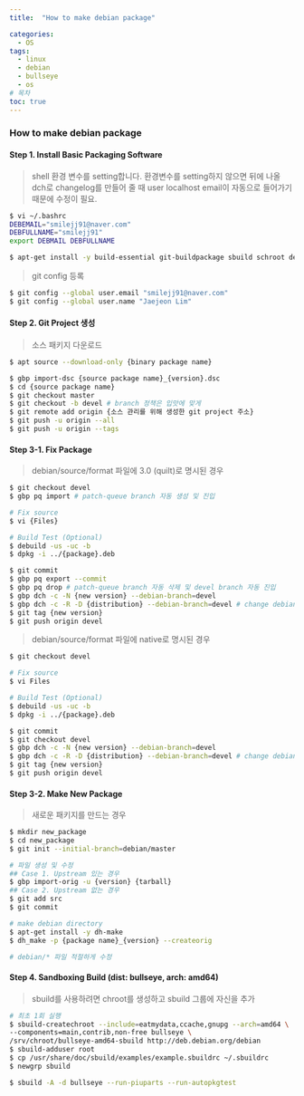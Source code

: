 ```yaml
---
title:  "How to make debian package"

categories:
  - OS
tags:
  - linux
  - debian
  - bullseye
  - os
# 목차
toc: true
---
```


### How to make debian package

#### Step 1. Install Basic Packaging Software

> shell 환경 변수를 setting합니다. 환경변수를 setting하지 않으면 뒤에 나올 dch로 changelog를 만들어 줄 때 user localhost email이 자동으로 들어가기 때문에 수정이 필요.

```bash
$ vi ~/.bashrc
DEBEMAIL="smilejj91@naver.com"
DEBFULLNAME="smilejj91"
export DEBMAIL DEBFULLNAME
```

```bash
$ apt-get install -y build-essential git-buildpackage sbuild schroot debootstrap debhelper tmax-archive-keyring dput piuparts
```

> git config 등록

```bash
$ git config --global user.email "smilejj91@naver.com"
$ git config --global user.name "Jaejeon Lim"
```

#### Step 2. Git Project 생성

> 소스 패키지 다운로드

```bash
$ apt source --download-only {binary package name}
```

```bash
$ gbp import-dsc {source package name}_{version}.dsc
$ cd {source package name}
$ git checkout master
$ git checkout -b devel # branch 정책은 입맛에 맞게
$ git remote add origin {소스 관리를 위해 생성한 git project 주소}
$ git push -u origin --all
$ git push -u origin --tags
```

#### Step 3-1. Fix Package

> debian/source/format 파일에 3.0 (quilt)로 명시된 경우

```bash
$ git checkout devel
$ gbp pq import # patch-queue branch 자동 생성 및 진입

# Fix source 
$ vi {Files}

# Build Test (Optional)
$ debuild -us -uc -b 
$ dpkg -i ../{package}.deb

$ git commit
$ gbp pq export --commit
$ gbp pq drop # patch-queue branch 자동 삭제 및 devel branch 자동 진입
$ gbp dch -c -N {new version} --debian-branch=devel
$ gbp dch -c -R -D {distribution} --debian-branch=devel # change debian/changelog distribution
$ git tag {new version}
$ git push origin devel
```

> debian/source/format 파일에 native로 명시된 경우

```bash
$ git checkout devel

# Fix source
$ vi Files

# Build Test (Optional)
$ debuild -us -uc -b 
$ dpkg -i ../{package}.deb

$ git commit
$ git checkout devel
$ gbp dch -c -N {new version} --debian-branch=devel
$ gbp dch -c -R -D {distribution} --debian-branch=devel # change debian/changelog distribution
$ git tag {new version}
$ git push origin devel
```

#### Step 3-2. Make New Package

> 새로운 패키지를 만드는 경우

```bash
$ mkdir new_package
$ cd new_package
$ git init --initial-branch=debian/master

# 파일 생성 및 수정
## Case 1. Upstream 있는 경우
$ gbp import-orig -u {version} {tarball}
## Case 2. Upstream 없는 경우
$ git add src
$ git commit

# make debian directory
$ apt-get install -y dh-make
$ dh_make -p {package name}_{version} --createorig

# debian/* 파일 적절하게 수정
```

#### Step 4. Sandboxing Build (dist: bullseye, arch: amd64)

> sbuild를 사용하려면 chroot를 생성하고 sbuild 그룹에 자신을 추가

```bash
# 최초 1회 실행
$ sbuild-createchroot --include=eatmydata,ccache,gnupg --arch=amd64 \
--components=main,contrib,non-free bullseye \
/srv/chroot/bullseye-amd64-sbuild http://deb.debian.org/debian
$ sbuild-adduser root
$ cp /usr/share/doc/sbuild/examples/example.sbuildrc ~/.sbuildrc
$ newgrp sbuild

$ sbuild -A -d bullseye --run-piuparts --run-autopkgtest
```
